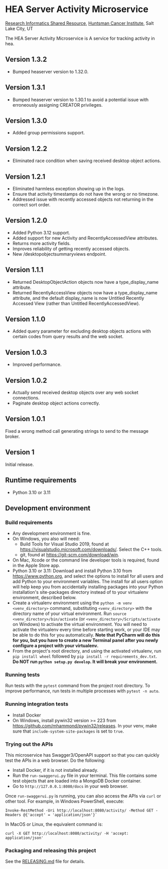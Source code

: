 # HEA Server Activity Microservice
[Research Informatics Shared Resource](https://risr.hci.utah.edu), [Huntsman Cancer Institute](https://hci.utah.edu),
Salt Lake City, UT

The HEA Server Activity Microservice is A service for tracking activity in hea.


## Version 1.3.2
* Bumped heaserver version to 1.32.0.

## Version 1.3.1
* Bumped heaserver version to 1.30.1 to avoid a potential issue with erroneously assigning CREATOR privileges.

## Version 1.3.0
* Added group permissions support.

## Version 1.2.2
* Eliminated race condition when saving received desktop object actions.

## Version 1.2.1
* Eliminated harmless exception showing up in the logs.
* Ensure that activity timestamps do not have the wrong or no timezone.
* Addressed issue with recently accessed objects not returning in the correct sort order.

## Version 1.2.0
* Added Python 3.12 support.
* Added support for new Activity and RecentlyAccessedView attributes.
* Returns more activity fields.
* Improves reliability of getting recently accessed objects.
* New /desktopobjectsummaryviews endpoint.

## Version 1.1.1
* Returned DesktopObjectAction objects now have a type_display_name attribute.
* Returned RecentlyAccessView objects now have a type_display_name attribute, and the default display_name is now
  Untitled Recently Accessed View (rather than Untitled RecentlyAccessedView).

## Version 1.1.0
* Added query parameter for excluding desktop objects actions with certain codes from query results and the web socket.

## Version 1.0.3
* Improved performance.

## Version 1.0.2
* Actually send received desktop objects over any web socket connections.
* Paginate desktop object actions correctly.

## Version 1.0.1
Fixed a wrong method call generating strings to send to the message broker.

## Version 1
Initial release.

## Runtime requirements
* Python 3.10 or 3.11

## Development environment

### Build requirements
* Any development environment is fine.
* On Windows, you also will need:
    * Build Tools for Visual Studio 2019, found at https://visualstudio.microsoft.com/downloads/. Select the C++ tools.
    * git, found at https://git-scm.com/download/win.
* On Mac, Xcode or the command line developer tools is required, found in the Apple Store app.
* Python 3.10 or 3.11: Download and install Python 3.10 from https://www.python.org, and select the options to install
for all users and add Python to your environment variables. The install for all users option will help keep you from
accidentally installing packages into your Python installation's site-packages directory instead of to your virtualenv
environment, described below.
* Create a virtualenv environment using the `python -m venv <venv_directory>` command, substituting `<venv_directory>`
with the directory name of your virtual environment. Run `source <venv_directory>/bin/activate` (or `<venv_directory>/Scripts/activate` on Windows) to activate the virtual
environment. You will need to activate the virtualenv every time before starting work, or your IDE may be able to do
this for you automatically. **Note that PyCharm will do this for you, but you have to create a new Terminal panel
after you newly configure a project with your virtualenv.**
* From the project's root directory, and using the activated virtualenv, run `pip install wheel` followed by
  `pip install -r requirements_dev.txt`. **Do NOT run `python setup.py develop`. It will break your environment.**

### Running tests
Run tests with the `pytest` command from the project root directory. To improve performance, run tests in multiple
processes with `pytest -n auto`.

### Running integration tests
* Install Docker
* On Windows, install pywin32 version >= 223 from https://github.com/mhammond/pywin32/releases. In your venv, make sure that
`include-system-site-packages` is set to `true`.

### Trying out the APIs
This microservice has Swagger3/OpenAPI support so that you can quickly test the APIs in a web browser. Do the following:
* Install Docker, if it is not installed already.
* Run the `run-swaggerui.py` file in your terminal. This file contains some test objects that are loaded into a MongoDB
  Docker container.
* Go to `http://127.0.0.1:8080/docs` in your web browser.

Once `run-swaggerui.py` is running, you can also access the APIs via `curl` or other tool. For example, in Windows
PowerShell, execute:
```
Invoke-RestMethod -Uri http://localhost:8080/activity/ -Method GET -Headers @{'accept' = 'application/json'}`
```
In MacOS or Linux, the equivalent command is:
```
curl -X GET http://localhost:8080/activity/ -H 'accept: application/json'
```

### Packaging and releasing this project
See the [RELEASING.md](RELEASING.md) file for details.
